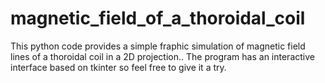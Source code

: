 # magnetic_field_of_a_thoroidal_coil
This python code provides a simple fraphic simulation of magnetic field lines of a thoroidal coil in a 2D projection.. The program has an interactive interface based on tkinter so feel free to give it a try.

